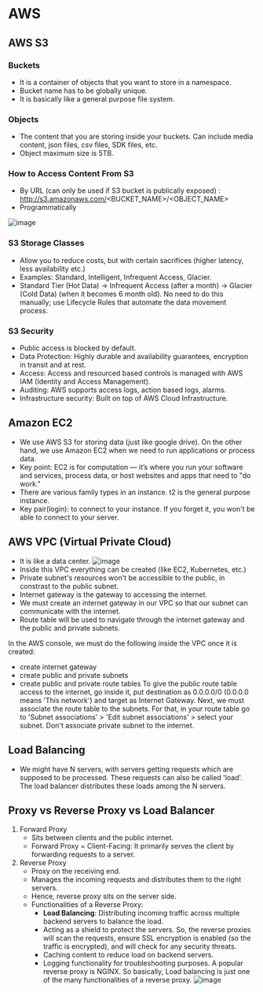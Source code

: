 # AWS
## AWS S3
### Buckets
- It is a container of objects that you want to store in a namespace.
- Bucket name has to be globally unique.
- It is basically like a general purpose file system.
### Objects
- The content that you are storing inside your buckets. Can include media content, json files, csv files, SDK files, etc.
- Object maximum size is 5TB.
### How to Access Content From S3
- By URL (can only be used if S3 bucket is publically exposed) : http://s3.amazonaws.com/<BUCKET_NAME>/<OBJECT_NAME>
- Programmatically

![image](https://github.com/user-attachments/assets/4ec5da52-8810-4cb2-893b-bd7af12e8ff5)

### S3 Storage Classes
- Allow you to reduce costs, but with certain sacrifices (higher latency, less availability etc.)
- Examples: Standard, Intelligent, Infrequent Access, Glacier.
- Standard Tier (Hot Data) -> Infrequent Access (after a month) -> Glacier (Cold Data) (when it becomes 6 month old). No need to do this manually; use Lifecycle Rules that automate the data movement process.

### S3 Security
- Public access is blocked by default.
- Data Protection: Highly durable and availability guarantees, encryption in transit and at rest.
- Access: Access and resourced based controls is managed with AWS IAM (Identity and Access Management).
- Auditing: AWS supports access logs, action based logs, alarms.
- Infrastructure security: Built on top of AWS Cloud Infrastructure.

## Amazon EC2
- We use AWS S3 for storing data (just like google drive). On the other hand, we use Amazon EC2 when we need to run applications or process data.
- Key point: EC2 is for computation — it’s where you run your software and services, process data, or host websites and apps that need to "do work."
- There are various family types in an instance. t2 is the general purpose instance.
- Key pair(login): to connect to your instance. If you forget it, you won't be able to connect to your server.

## AWS VPC (Virtual Private Cloud)
- It is like a data center.
![image](https://github.com/user-attachments/assets/0896a408-7805-48d0-9093-79e3e14c8044)
- Inside this VPC everything can be created (like EC2, Kubernetes, etc.)
- Private subnet's resources won't be accessible to the public, in constrast to the public subnet.
- Internet gateway is the gateway to accessing the internet.
- We must create an internet gateway in our VPC so that our subnet can communicate with the internet.
- Route table will be used to navigate through the internet gateway and the public and private subnets.

In the AWS console, we must do the following inside the VPC once it is created:
- create internet gateway
- create public and private subnets
- create public and private route tables
To give the public route table access to the internet, go inside it, put destination as 0.0.0.0/0 (0.0.0.0 means 'This network') and target as Internet Gateway.
Next, we must associate the route table to the subnets. For that, in your route table go to 'Subnet associations' >  'Edit subnet associations' > select your subnet.
Don't associate private subnet to the internet.

## Load Balancing
- We might have N servers, with servers getting requests which are supposed to be processed. These requests can also be called 'load'. The load balancer distributes these loads among the N servers.

## Proxy vs Reverse Proxy vs Load Balancer
1. Forward Proxy
   - Sits between clients and the public internet.
   - Forward Proxy = Client-Facing: It primarily serves the client by forwarding requests to a server.
2. Reverse Proxy
   - Proxy on the receiving end.
   - Manages the incoming requests and distributes them to the right servers.
   - Hence, reverse proxy sits on the server side.
   - Functionalities of a Reverse Proxy:
       - **Load Balancing**: Distributing incoming traffic across multiple backend servers to balance the load.
       - Acting as a shield to protect the servers.
         So, the reverse proxies will scan the requests, ensure SSL encryption is enabled (so the traffic is encrypted), and will check for any security threats.
       - Caching content to reduce load on backend servers.
       - Logging functionality for troubleshooting purposes.
  A popular reverse proxy is NGINX.
So basically, Load balancing is just one of the many functionalities of a reverse proxy.
![image](https://github.com/user-attachments/assets/3377c1f1-27ae-4ce0-ae23-e2d067fbbe2c)
